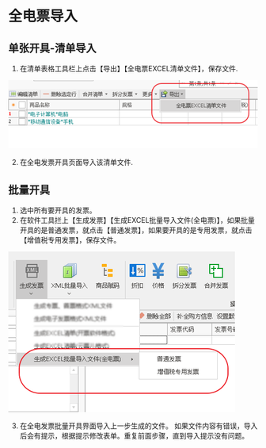 # 全电票导入

## 单张开具-清单导入

1. 在清单表格工具栏上点击【导出】【全电票EXCEL清单文件】，保存文件.

![微信图片_20221126074506](assets/微信图片_20221126074506.png)

2. 在全电发票开具页面导入该清单文件.

## 批量开具

1. 选中所有要开具的发票。
2. 在软件工具拦上【生成发票】【生成EXCEL批量导入文件(全电票)】，如果批量开具的是普通发票，就点击【普通发票】，如果要开具的是专用发票，就点击【增值税专用发票】，保存文件。

![图像 2](assets/图像2.png)

3. 在全电发票批量开具界面导入上一步生成的文件。 如果文件内容有错误，导入后会有提示，根据提示修改表单。重复前面步骤，直到导入提示没有问题。